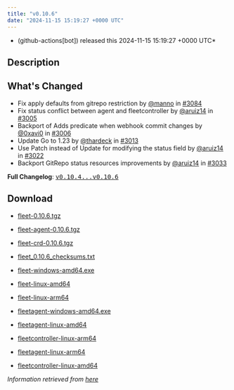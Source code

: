 ```yaml
---
title: "v0.10.6"
date: "2024-11-15 15:19:27 +0000 UTC"
---
```



* (github-actions[bot]) released this 2024-11-15 15:19:27 +0000 UTC*



## Description


<h2>What's Changed</h2>
<ul>
<li>Fix apply defaults from gitrepo restriction by <a class="user-mention notranslate" data-hovercard-type="user" data-hovercard-url="/users/manno/hovercard" data-octo-click="hovercard-link-click" data-octo-dimensions="link_type:self" href="https://github.com/manno">@manno</a> in <a class="issue-link js-issue-link" data-error-text="Failed to load title" data-id="2661529282" data-permission-text="Title is private" data-url="https://github.com/rancher/fleet/issues/3084" data-hovercard-type="pull_request" data-hovercard-url="/rancher/fleet/pull/3084/hovercard" href="https://github.com/rancher/fleet/pull/3084">#3084</a></li>
<li>Fix status conflict between agent and fleetcontroller by <a class="user-mention notranslate" data-hovercard-type="user" data-hovercard-url="/users/aruiz14/hovercard" data-octo-click="hovercard-link-click" data-octo-dimensions="link_type:self" href="https://github.com/aruiz14">@aruiz14</a> in <a class="issue-link js-issue-link" data-error-text="Failed to load title" data-id="2611784855" data-permission-text="Title is private" data-url="https://github.com/rancher/fleet/issues/3005" data-hovercard-type="pull_request" data-hovercard-url="/rancher/fleet/pull/3005/hovercard" href="https://github.com/rancher/fleet/pull/3005">#3005</a></li>
<li>Backport of Adds predicate when webhook commit changes by <a class="user-mention notranslate" data-hovercard-type="user" data-hovercard-url="/users/0xavi0/hovercard" data-octo-click="hovercard-link-click" data-octo-dimensions="link_type:self" href="https://github.com/0xavi0">@0xavi0</a> in <a class="issue-link js-issue-link" data-error-text="Failed to load title" data-id="2611795972" data-permission-text="Title is private" data-url="https://github.com/rancher/fleet/issues/3006" data-hovercard-type="pull_request" data-hovercard-url="/rancher/fleet/pull/3006/hovercard" href="https://github.com/rancher/fleet/pull/3006">#3006</a></li>
<li>Update Go to 1.23 by <a class="user-mention notranslate" data-hovercard-type="user" data-hovercard-url="/users/thardeck/hovercard" data-octo-click="hovercard-link-click" data-octo-dimensions="link_type:self" href="https://github.com/thardeck">@thardeck</a> in <a class="issue-link js-issue-link" data-error-text="Failed to load title" data-id="2613423442" data-permission-text="Title is private" data-url="https://github.com/rancher/fleet/issues/3013" data-hovercard-type="pull_request" data-hovercard-url="/rancher/fleet/pull/3013/hovercard" href="https://github.com/rancher/fleet/pull/3013">#3013</a></li>
<li>Use Patch instead of Update for modifying the status field by <a class="user-mention notranslate" data-hovercard-type="user" data-hovercard-url="/users/aruiz14/hovercard" data-octo-click="hovercard-link-click" data-octo-dimensions="link_type:self" href="https://github.com/aruiz14">@aruiz14</a> in <a class="issue-link js-issue-link" data-error-text="Failed to load title" data-id="2619084637" data-permission-text="Title is private" data-url="https://github.com/rancher/fleet/issues/3022" data-hovercard-type="pull_request" data-hovercard-url="/rancher/fleet/pull/3022/hovercard" href="https://github.com/rancher/fleet/pull/3022">#3022</a></li>
<li>Backport GitRepo status resources improvements by <a class="user-mention notranslate" data-hovercard-type="user" data-hovercard-url="/users/aruiz14/hovercard" data-octo-click="hovercard-link-click" data-octo-dimensions="link_type:self" href="https://github.com/aruiz14">@aruiz14</a> in <a class="issue-link js-issue-link" data-error-text="Failed to load title" data-id="2623779121" data-permission-text="Title is private" data-url="https://github.com/rancher/fleet/issues/3033" data-hovercard-type="pull_request" data-hovercard-url="/rancher/fleet/pull/3033/hovercard" href="https://github.com/rancher/fleet/pull/3033">#3033</a></li>
</ul>
<p><strong>Full Changelog</strong>: <a class="commit-link" href="https://github.com/rancher/fleet/compare/v0.10.4...v0.10.6"><tt>v0.10.4...v0.10.6</tt></a></p>



## Download


* [fleet-0.10.6.tgz](https://github.com/rancher/fleet/releases/download/v0.10.6/fleet-0.10.6.tgz)

* [fleet-agent-0.10.6.tgz](https://github.com/rancher/fleet/releases/download/v0.10.6/fleet-agent-0.10.6.tgz)

* [fleet-crd-0.10.6.tgz](https://github.com/rancher/fleet/releases/download/v0.10.6/fleet-crd-0.10.6.tgz)

* [fleet_0.10.6_checksums.txt](https://github.com/rancher/fleet/releases/download/v0.10.6/fleet_0.10.6_checksums.txt)

* [fleet-windows-amd64.exe](https://github.com/rancher/fleet/releases/download/v0.10.6/fleet-windows-amd64.exe)

* [fleet-linux-amd64](https://github.com/rancher/fleet/releases/download/v0.10.6/fleet-linux-amd64)

* [fleet-linux-arm64](https://github.com/rancher/fleet/releases/download/v0.10.6/fleet-linux-arm64)

* [fleetagent-windows-amd64.exe](https://github.com/rancher/fleet/releases/download/v0.10.6/fleetagent-windows-amd64.exe)

* [fleetagent-linux-amd64](https://github.com/rancher/fleet/releases/download/v0.10.6/fleetagent-linux-amd64)

* [fleetcontroller-linux-arm64](https://github.com/rancher/fleet/releases/download/v0.10.6/fleetcontroller-linux-arm64)

* [fleetagent-linux-arm64](https://github.com/rancher/fleet/releases/download/v0.10.6/fleetagent-linux-arm64)

* [fleetcontroller-linux-amd64](https://github.com/rancher/fleet/releases/download/v0.10.6/fleetcontroller-linux-amd64)




*Information retrieved from [here](https://github.com/rancher/fleet/releases/tag/v0.10.6)*

